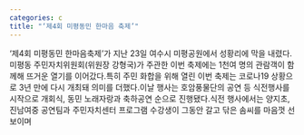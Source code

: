 ```yaml
---
categories: c
title: "‘제4회 미평동민 한마음 축제’"
---
```

&lsquo;제4회 미평동민 한마음축제&rsquo;가 지난 23일 여수시 미평공원에서 성황리에 막을 내렸다.미평동 주민자치위원회(위원장 강형국)가 주관한 이번 축제에는 1천여 명의 관람객이 함께해 뜨거운 열기를 이어갔다.특히 주민 화합을 위해 열린 이번 축제는 코로나19 상황으로 3년 만에 다시 개최돼 의미를 더했다.이날 행사는 호암풍물단의 공연 등 식전행사를 시작으로 개회식, 동민 노래자랑과 축하공연 순으로 진행됐다.식전 행사에서는 양지초, 진남여중 공연팀과 주민자치센터 프로그램 수강생이 그동안 갈고 닦은 솜씨를 마음껏 선보이며 